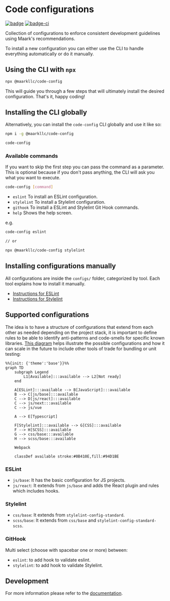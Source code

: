 # Code configurations

[![badge][badge]][npm-repo] [![badge-ci][badge-ci]][CircleCI]

[badge]: https://img.shields.io/badge/%40maarkllc%2Fcode--config-v3.0.1-blue
[npm-repo]: https://www.npmjs.com/package/@maarkllc/code-config

[badge-ci]: https://circleci.com/gh/MAARK/code-config.svg?style=shield
[CircleCI]: https://app.circleci.com/pipelines/github/MAARK/code-config

Collection of configurations to enforce consistent development guidelines
using Maark's recommendations.

To install a new configuration you can either use the CLI to handle everything
automatically or do it manually.

## Using the CLI with `npx`

```bash
npx @maarkllc/code-config
```

This will guide you through a few steps that will ultimately install the desired
configuration. That's it, happy coding!

## Installing the CLI globally

Alternatively, you can install the `code-config` CLI globally and use it
like so:

```bash
npm i -g @maarkllc/code-config

code-config
```

### Available commands

If you want to skip the first step you can pass the command as a parameter.
This is optional because if you don't pass anything, the CLI will ask you what
you want to execute.

```bash
code-config [command]
```

* `eslint` To install an ESLint configuration.
* `stylelint` To install a Stylelint configuration.
* `githook` To install a ESLint and Stylelint Git Hook commands.
* `help` Shows the help screen.

e.g.
```bash
code-config eslint

// or

npx @maarkllc/code-config stylelint
```

## Installing configurations manually

All configurations are inside the `configs/` folder, categorized by tool.
Each tool explains how to install it manually.

* [Instructions for ESLint](./configs/eslint/index.md)
* [Instructions for Stylelint](./configs/stylelint/index.md)

## Supported configurations

The idea is to have a structure of configurations that extend from each other
as needed depending on the project stack, it is important to define rules to be
able to identify anti-patterns and code-smells for specific known libraries.
[This diagram][diagram] helps illustrate the possible configurations and how
it can scale in the future to include other tools of trade for bundling or
unit testing:

```mermaid
%%{init: {'theme':'base'}}%%
graph TD
    subgraph Legend
        L1[Available]:::available --> L2[Not ready]
    end

    A[ESLint]:::available --> B[JavaScript]:::available
    B --> C[js/base]:::available
    C --> D[js/react]:::available
    C --> js/next:::available
    C --> js/vue

    A --> E[Typescript]

    F[Stylelint]:::available --> G[CSS]:::available
    F --> H[SCSS]:::available
    G --> css/base:::available
    H --> scss/base:::available

    Webpack

    classDef available stroke:#0B410E,fill:#94D1BE
```

### ESLint

- `js/base`: It has the basic configuration for JS projects.
- `js/react`: It extends from `js/base` and adds the React plugin and rules which includes hooks.

### Stylelint

- `css/base`: It extends from `stylelint-config-standard`.
- `scss/base`: It extends from `css/base` and
  `stylelint-config-standard-scss`.

### GitHook

Multi select (choose with spacebar one or more) between:
- `eslint`: to add hook to validate eslint.
- `stylelint`: to add hook to validate Stylelint.

## Development

For more information please refer to the [documentation].

[documentation]: ./docs/index.md

[ESLint]: https://eslint.org/
[Prettier]: https://prettier.io/
[Stylelint]: https://stylelint.io/
[GitHooks]: https://git-scm.com/book/en/v2/Customizing-Git-Git-Hooks

[diagram]: https://mermaid.live/edit#pako:eNp9Ul1rwjAU_SslUvrimA5floeBtVUZ3V4qDJb6ENurZqZpaVJZKf3vSxNUht3ylHs-ck_gtCgtMkAYuW7LBFPYaT11hBw87O2oBK_rXDcRh4qWR2cTJMLRR9Y7C0RwAJFZsD_RlMzPlHG647DFGNPL4Dw8vDjRE3kvlFMBzZqtNRm3vc5JGEdMqHufT141EKcVK3-z1ugb0YJ8ycc-8YBiYRRBr9DLU_WnRAsEfKt_6HMN18AGC8mmKUHacBdqSWLVcOCD31mRRRwPRFgadk3iYXpl6FTaX97za8PLYYGVfMCupOnpMqacShnA3rnlk6oqToBHE382nYTjPeMcj55nwdQP0RjlUOWUZbotbf9CgkxTEoT1td-ZoER0WkdrVcSNSBFWVQ1jVJcZVRAwqluTI7ynXGq0pOKzKG5zVdSH43WynjBjqqiuIJjxzTbWFLf7ARMf4SQ
